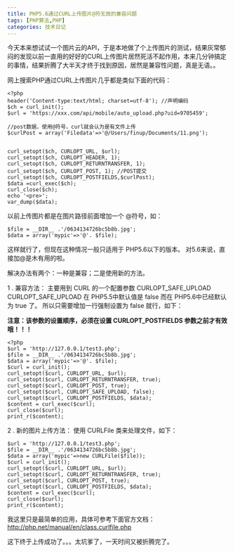 ```yaml
---
title: PHP5.6通过CURL上传图片@符无效的兼容问题
tags: [PHP算法,PHP]
categories: 技术日记
---
```



今天本来想试试一个图片云的API，于是本地做了个上传图片的测试，结果灰常郁闷的发现以前一直用的好好的CURL上传图片居然死活不起作用，本来几分钟搞定的事情，结果折腾了大半天才终于找到原因，居然是兼容性问题，真是无语。。

网上搜索PHP通过CURL上传图片几乎都是类似下面的代码：


    <?php
    header('Content-type:text/html; charset=utf-8'); //声明编码
    $ch = curl_init();
    $url = 'https://xxx.com/api/mobile/auto_upload.php?uid=9705459';
    
    //post数据，使用@符号，curl就会认为是有文件上传
    $curlPost = array('Filedata'=>'@/Users/finup/Documents/11.png');
    
    
    curl_setopt($ch, CURLOPT_URL, $url);
    curl_setopt($ch, CURLOPT_HEADER, 1);
    curl_setopt($ch, CURLOPT_RETURNTRANSFER, 1);
    curl_setopt($ch, CURLOPT_POST, 1); //POST提交
    curl_setopt($ch, CURLOPT_POSTFIELDS,$curlPost);
    $data =curl_exec($ch);
    curl_close($ch);
    echo '<pre>';
    var_dump($data);

以前上传图片都是在图片路径前面增加一个 @符号，如：

    $file = __DIR__ .'/0634134726bc5b8b.jpg';
	$data = array('mypic'=>'@'. $file);

这样就行了，但现在这种情况一般只适用于 PHP5.6以下的版本。
对5.6来说，直接加@是木有用的啦。

解决办法有两个：一种是兼容；二是使用新的方法。

1 . 兼容方法：
主要用到 CURL 的一个配置参数 CURLOPT_SAFE_UPLOAD
CURLOPT_SAFE_UPLOAD 在 PHP5.5中默认值是 false
而在 PHP5.6中已经默认为 true 了。
所以只需要增加一行强制设置为 false 就行，如下：

**注意：该参数的设置顺序，必须在设置 CURLOPT_POSTFIELDS 参数之前才有效哦！！！**


    <?php
    $url = 'http://127.0.0.1/test3.php';
    $file = __DIR__ .'/0634134726bc5b8b.jpg';
    $data = array('mypic'=>'@'. $file);
    $curl = curl_init();
    curl_setopt($curl, CURLOPT_URL, $url);
    curl_setopt($curl, CURLOPT_RETURNTRANSFER, true);
    curl_setopt($curl, CURLOPT_POST, true);
    curl_setopt($curl, CURLOPT_SAFE_UPLOAD, false);
    curl_setopt($curl, CURLOPT_POSTFIELDS, $data);
    $content = curl_exec($curl);
    curl_close($curl);
    print_r($content);

2 . 新的图片上传方法：
使用 CURLFile 类来处理文件，如下：

    $url = 'http://127.0.0.1/test3.php';
    $file = __DIR__ .'/0634134726bc5b8b.jpg';
    $data = array('mypic'=>new CURLFile($file));
    $curl = curl_init();
    curl_setopt($curl, CURLOPT_URL, $url);
    curl_setopt($curl, CURLOPT_RETURNTRANSFER, true);
    curl_setopt($curl, CURLOPT_POST, true);
    curl_setopt($curl, CURLOPT_POSTFIELDS, $data);
    $content = curl_exec($curl);
    curl_close($curl);
    print_r($content);

我这里只是最简单的应用，具体可参考下面官方文档：
http://php.net/manual/en/class.curlfile.php

这下终于上传成功了。。。太坑爹了，一天时间又被折腾完了。


